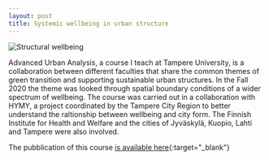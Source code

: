 ```yaml
---
layout: post
title: Systemic wellbeing in urban structure
---
```


![Structural wellbeing]({{site.baseurl}}/assets/images/2021-05-21-wellbeing-infrastructures.png)

Advanced Urban Analysis, a course I teach at Tampere University, is a collaboration between different faculties that share the common themes of green transition and supporting sustainable urban structures. In the Fall 2020 the theme was looked through spatial boundary conditions of a wider spectrum of wellbeing. The course was carried out in a collaboration with HYMY, a project coordinated by the Tampere City Region to better understand the raltionship between wellbeing and city form. The Finnish Institute for Health and Welfare and the cities of Jyväskylä, Kuopio, Lahti and Tampere were also involved.

The pubblication of this course [is available here](https://mal-verkosto.fi/wp-content/uploads/2021/08/2020-2021-Advanced-Analysis-publication.pdf){:target="_blank"}